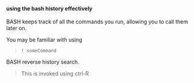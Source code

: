 #### using the bash history effectively
BASH keeps track of all the commands you run, allowing you to call them later on.

You may be familiar with using 
>	`! someCommand`

BASH reverse history search.
>	This is invoked using ctrl-R
